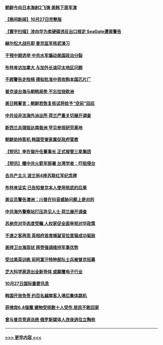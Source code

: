 #### [朝鲜今向日本海射2飞弹 美韩下周军演](../pages/prog202/a103562001.md?t=10281601) 
#### [【晚间新闻】10月27日完整版](../pages/prog202/a103561806.md?t=10281601) 
#### [【寰宇扫描】涉向华为卖硬碟违反出口规定 SeaGate遭美警告](../pages/prog202/a103561844.md?t=10281601) 
#### [赫尔松大战在即 普京监军核武演习](../pages/prog202/a103561829.md?t=10281601) 
#### [干预中期选举 中共水军煽动美国政治分裂](../pages/prog202/a103561696.md?t=10281601) 
#### [布林肯访加拿大 与加外长谈印太地区问题](../pages/prog202/a103561691.md?t=10281601) 
#### [不顾警告走险棋 德拟批准中资收购本国芯片厂](../pages/prog202/a103561703.md?t=10281601) 
#### [普京谈台海与朝韩局势 不忘拉拢欧洲](../pages/prog202/a103561625.md?t=10281601) 
#### [美日韩誓言：朝鲜若恢复核试将给予“空前”回应](../pages/prog202/a103561619.md?t=10281601) 
#### [中共设非法海外派出所 荷兰严重关切展开调查](../pages/prog202/a103561536.md?t=10281601) 
#### [新西兰总理抵达南极洲 罕见参观研究基地](../pages/prog202/a103561538.md?t=10281601) 
#### [朝鲜劫持客机 韩国受害家属促政府营救](../pages/prog202/a103561540.md?t=10281601) 
#### [【短讯】李在镕升任董事长 正式接管三星集团](../pages/prog202/a103561542.md?t=10281601) 
#### [【短讯】曝中共火箭军部署 台湾学者：吓阻侵台](../pages/prog202/a103561531.md?t=10281601) 
#### [去共产主义 波兰拆4座苏联红军纪念碑](../pages/prog202/a103561482.md?t=10281601) 
#### [布林肯证实 已告知普京本人使用核武的后果](../pages/prog202/a103561372.md?t=10281601) 
#### [美议员警告澳洲：川普在抖音威胁问题上是对的](../pages/prog202/a103561465.md?t=10281601) 
#### [中共海外警察站打压异见人士 荷兰展开调查](../pages/prog202/a103561379.md?t=10281601) 
#### [苏纳克对华态度受瞩 人权家促全面审视对华政策](../pages/prog202/a103561355.md?t=10281601) 
#### [不速之客再现 英相府首席捕鼠官拉里猫成功驱敌](../pages/prog202/a103561267.md?t=10281601) 
#### [美捍卫台海现状 拜登强调维持军事优势](../pages/prog202/a103561332.md?t=10281601) 
#### [受过美英训练 前阿富汗特种部队士兵被普京招募](../pages/prog202/a103561246.md?t=10281601) 
#### [芝大科学家造出全新导体 或颠覆电子行业](../pages/prog202/a103561257.md?t=10281601) 
#### [10月27日国际重要讯息](../pages/prog202/a103561216.md?t=10281601) 
#### [韩国开放免签 约百名越南客入境后集体跳机](../pages/prog202/a103561187.md?t=10281601) 
#### [菲律宾6.4强震 建物受损数十人受伤 居民不敢回家](../pages/prog202/a103561131.md?t=10281601) 
#### [曾与普京竞逐总统 俄罗斯媒体人连夜逃往立陶宛](../pages/prog202/a103561097.md?t=10281601) 

----
#### [ >>> 更早内容 <<< ](../indexes/prog202-earlier.md)
